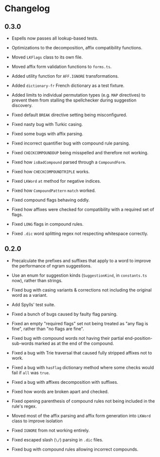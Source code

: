 # Changelog

## 0.3.0

- Espells now passes all lookup-based tests.

- Optimizations to the decomposition, affix compatibility functions.

- Moved `LKFlags` class to its own file.

- Moved affix form validation functions to `forms.ts`.

- Added utility function for `AFF.IGNORE` transformations.

- Added `dictionary-fr` French dictionary as a test fixture.

- Added limits to individual permutation types (e.g. `MAP` directives) to prevent them from stalling the spellchecker during suggestion discovery.

- Fixed default `BREAK` directive setting being misconfigured.

- Fixed nasty bug with Turkic casing.

- Fixed some bugs with affix parsing.

- Fixed incorrect quantifier bug with compound rule parsing.

- Fixed `CHECKCOMPOUNDDUP` being misspelled and therefore not working.

- Fixed how `isBadCompound` parsed through a `CompoundForm`.

- Fixed how `CHECKCOMPOUNDTRIPLE` works.

- Fixed `LKWord` `at` method for negative indices.

- Fixed how `CompoundPattern` `match` worked.

- Fixed compound flags behaving oddly.

- Fixed how affixes were checked for compatibility with a required set of flags.

- Fixed `LONG` flags in compound rules.

- Fixed `.dic` word splitting regex not respecting whitespace correctly.

## 0.2.0

- Precalculate the prefixes and suffixes that apply to a word to improve the performance of ngram suggestions.

- Use an enum for suggestion kinds (`SuggestionKind`, in `constants.ts` now), rather than strings.

- Fixed bug with casing variants & corrections not including the original word as a variant.

- Add Spylls' test suite.

- Fixed a bunch of bugs caused by faulty flag parsing.

- Fixed an empty "required flags" set not being treated as "any flag is fine", rather than "no flags are fine".

- Fixed bug with compound words not having their partial end-position-sub-words marked as at the end of the compound.

- Fixed a bug with Trie traversal that caused fully stripped affixes not to work.

- Fixed a bug with `hasFlag` dictionary method where some checks would fail if `all` was `true`.

- Fixed a bug with affixes decomposition with suffixes.

- Fixed how words are broken apart and checked.

- Fixed opening parenthesis of compound rules not being included in the rule's regex.

- Moved most of the affix parsing and affix form generation into `LKWord` class to improve isolation

- Fixed `IGNORE` from not working entirely.

- Fixed escaped slash (`\/`) parsing in `.dic` files.

- Fixed bug with compound rules allowing incorrect compounds.
